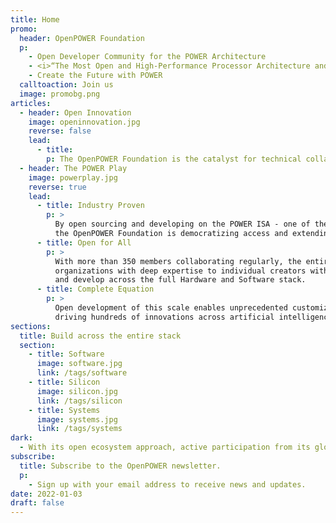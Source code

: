 ```yaml
---
title: Home
promo:
  header: OpenPOWER Foundation
  p:
    - Open Developer Community for the POWER Architecture
    - <i>“The Most Open and High-Performance Processor Architecture and Ecosystem in the Industry”</i>
    - Create the Future with POWER
  calltoaction: Join us
  image: promobg.png
articles:
  - header: Open Innovation
    image: openinnovation.jpg
    reverse: false
    lead:
      - title:
        p: The OpenPOWER Foundation is the catalyst for technical collaboration today - fostering complete collaboration, accelerating innovation and driving resiliency across the industry. By combining a 20-year history of hardware and software expertise with a completely open ecosystem, The OpenPOWER Foundation is the only organization equipped with deep institutional knowledge and a straight forward approach to innovation.
  - header: The POWER Play
    image: powerplay.jpg
    reverse: true
    lead:
      - title: Industry Proven
        p: >
          By open sourcing and developing on the POWER ISA - one of the most sophisticated processor architectures available -
          the OpenPOWER Foundation is democratizing access and extending the reach of the RISC-based architecture.'
      - title: Open for All
        p: >
          With more than 350 members collaborating regularly, the entire semiconductor industry - from global
          organizations with deep expertise to individual creators with a new lens - can innovate with choice and build
          and develop across the full Hardware and Software stack.
      - title: Complete Equation
        p: >
          Open development of this scale enables unprecedented customization across applications, operating systems and firmware -
          driving hundreds of innovations across artificial intelligence, supercomputing, hyperscale and more.
sections:
  title: Build across the entire stack
  section:
    - title: Software
      image: software.jpg
      link: /tags/software
    - title: Silicon
      image: silicon.jpg
      link: /tags/silicon
    - title: Systems
      image: systems.jpg
      link: /tags/systems
dark:
  - With its open ecosystem approach, active participation from its global membership base and powerful foundation of the POWER ISA, the OpenPOWER Foundation is the premiere organization to facilitate truly effective collaboration and drive meaningful, accessible innovation across the open hardware industry.
subscribe:
  title: Subscribe to the OpenPOWER newsletter.
  p:
    - Sign up with your email address to receive news and updates.
date: 2022-01-03
draft: false
---
```

